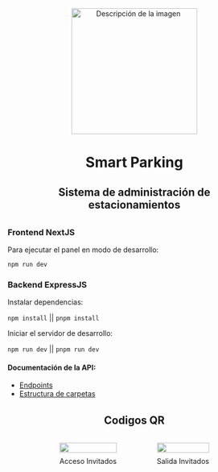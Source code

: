 
<div align="center">
  <img src="https://raw.githubusercontent.com/MrRevillod/SmartParking/main/Dise%C3%B1o/logo-transparency-white-bg.png" alt="Descripción de la imagen" width="250">
</div>

<div align="center" style="margin: 2rem;">
    <h1>Smart Parking</h1>
    <h2>Sistema de administración de estacionamientos</h2>
</div>


### Frontend NextJS

Para ejecutar el panel en modo de desarrollo:

``` npm run dev ```

### Backend ExpressJS

Instalar dependencias:

``` npm install ``` || ``` pnpm install ```

Iniciar el servidor de desarrollo:

``` npm run dev ``` || ``` pnpm run dev ```

#### Documentación de la API:

- [Endpoints](./Backend/docs/Endpoints.md)
- [Estructura de carpetas](./Backend/docs/Docs.md)

<div align="center" style="margin: 2rem;">
    <h2>Codigos QR</h2>
</div>

<style>
  .flex-container {
    display: flex; /* Activa Flexbox */
    gap: 5rem; /* Espacio entre los elementos del flex */
    justify-content: center; /* Centra los elementos horizontalmente */
    align-items: center; /* Centra los elementos verticalmente */
    flex-wrap: wrap; /* Permite que los elementos se pasen a la línea siguiente si no caben */
  }

  .flex-item {
    text-align: center; /* Centra el texto debajo de la imagen */
  }

  .flex-item img {
    width: 100%; /* Ajusta la imagen al ancho del contenedor */
    max-width: 350px; /* Máximo ancho de la imagen */
    height: auto; /* Ajusta la altura automáticamente para mantener la proporción */
  }

  label {
    display: block; /* Hace que el label se comporte como un bloque y ocupe su propia línea */
    margin-top: 0.5rem; /* Espacio entre la imagen y el texto */
  }
</style>

<div class="flex-container">
  <div class="flex-item">
    <img src="./Backend/public/images/qr-guest-access.png" alt="">
    <label for="img1">Acceso Invitados</label>
  </div>
  <div class="flex-item">
    <img src="./Backend/public/images/qr-guest-exit.png" alt="">
    <label for="img2">Salida Invitados</label>
  </div>
</div>
